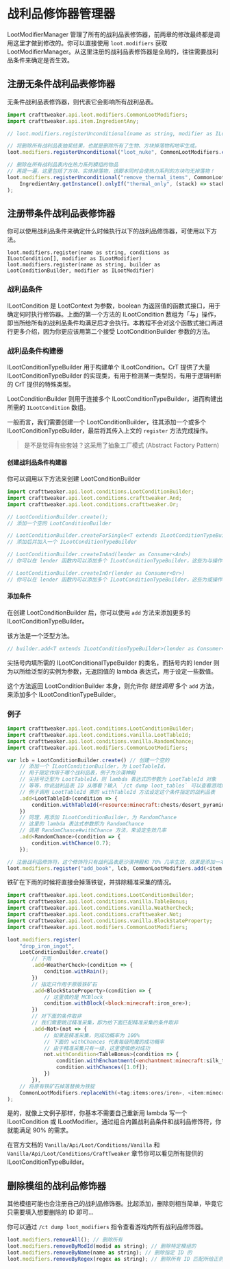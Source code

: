 # 战利品修饰器管理器

LootModifierManager 管理了所有的战利品表修饰器，前两章的修改最终都是调用这里才做到修改的。你可以直接使用 `loot.modifiers` 获取 LootModifierManager。从这里注册的战利品表修饰器是全局的，往往需要战利品条件来确定是否生效。

## 注册无条件战利品表修饰器

无条件战利品表修饰器，则代表它会影响所有战利品表。

```javascript
import crafttweaker.api.loot.modifiers.CommonLootModifiers;
import crafttweaker.api.item.IngredientAny;

// loot.modifiers.registerUnconditional(name as string, modifier as ILootModifier)

// 将删除所有战利品表抽奖结果，也就是删除所有了生物、方块掉落物和地牢生成。
loot.modifiers.registerUnconditional("loot_nuke", CommonLootModifiers.clearLoot());

// 删除在所有战利品表内在热力系列模组的物品
// 再提一遍，这里包括了方块、实体掉落物，该脚本同时会使热力系列的方块均无掉落物！
loot.modifiers.registerUnconditional("remove_thermal_items", CommonLootModifiers.remove(
    IngredientAny.getInstance().onlyIf("thermal_only", (stack) => stack.owner == "thermal")
);
```

## 注册带条件战利品表修饰器

你可以使用战利品条件来确定什么时候执行以下的战利品修饰器，可使用以下方法。

`loot.modifiers.register(name as string, conditions as ILootCondition[], modifier as ILootModifier)`
`loot.modifiers.register(name as string, builder as LootConditionBuilder, modifier as ILootModifier)`

### 战利品条件

ILootCondition 是 LootContext 为参数，boolean 为返回值的函数式接口，用于确定何时执行修饰器。上面的第一个方法的 ILootCondition 数组为「与」操作，即当所给所有的战利品条件均满足后才会执行。本教程不会对这个函数式接口再进行更多介绍，因为你更应该用第二个接受 LootConditionBuilder 参数的方法。

### 战利品条件构建器

ILootConditionTypeBuilder 用于构建单个 ILootCondition。CrT 提供了大量 ILootConditionTypeBuilder 的实现类，有用于检测某一类型的，有用于逻辑判断的 CrT 提供的特殊类型。

LootConditionBuilder 则用于连接多个 ILootConditionTypeBuilder，进而构建出所需的 `ILootCondition` 数组。

一般而言，我们需要创建一个 LootConditionBuilder，往其添加一个或多个 ILootConditionTypeBuilder，最后将其传入上文的 `register` 方法完成操作。

> 是不是觉得有些套娃？这采用了抽象工厂模式 (Abstract Factory Pattern)

#### 创建战利品条件构建器

你可以调用以下方法来创建 LootConditionBuilder

```javascript
import crafttweaker.api.loot.conditions.LootConditionBuilder;
import crafttweaker.api.loot.conditions.crafttweaker.And;
import crafttweaker.api.loot.conditions.crafttweaker.Or;

// LootConditionBuilder.create();
// 添加一个空的 LootConditionBuilder

// LootConditionBuilder.createForSingle<T extends ILootConditionTypeBuilder>(lender as Consumer<T>)
// 添加后并加入一个 ILootConditionTypeBuilder

// LootConditionBuilder.createInAnd(lender as Consumer<And>)
// 你可以在 lender 函数内可以添加多个 ILootConditionTypeBuilder，这些为与操作

// LootConditionBuilder.createInOr(lender as Consumer<Or>)
// 你可以在 lender 函数内可以添加多个 ILootConditionTypeBuilder，这些为或操作
```

#### 添加条件

在创建 LootConditionBuilder 后，你可以使用 `add` 方法来添加更多的 ILootConditionTypeBuilder。

该方法是一个泛型方法。

```javascript
// builder.add<T extends ILootConditionTypeBuilder>(lender as Consumer<T>) as LootConditionBuilder
```

尖括号内填所需的 ILootConditionalTypeBuilder 的类名，而括号内的 lender 则为以所给泛型的实例为参数，无返回值的 lambda 表达式，用于设定一些数值。

这个方法返回 LootConditionBuilder 本身，则允许你 *链性调用* 多个 `add` 方法，来添加多个 ILootConditionTypeBuilder。

### 例子

```javascript
import crafttweaker.api.loot.conditions.LootConditionBuilder;
import crafttweaker.api.loot.conditions.vanilla.LootTableId;
import crafttweaker.api.loot.conditions.vanilla.RandomChance;
import crafttweaker.api.loot.modifiers.CommonLootModifiers;

var lcb = LootConditionBuilder.create() // 创建一个空的
    // 添加一个 ILootConditionBuilder，为 LootTableId，
    // 用于限定作用于哪个战利品表，例子为沙漠神殿
    // 尖括号泛型为 LootTableId，则 lambda 表达式的参数为 LootTableId 对象
    // 等等，你说战利品表 ID 从哪看？输入 `/ct dump loot_tables` 可以查看游戏内所有战利品表 ID
    // 例子调用 LootTableId 类的 withTableId 方法设定这个条件指定的战利品表
    .add<LootTableId>(condition => {
        condition.withTableId(<resource:minecraft:chests/desert_pyramid>)
    })
    // 同理，再添加 ILootConditionBuilder，为 RandomChance
    // 这里的 lambda 表达式参数即为 RandomChance
    // 调用 RandomChance#withChance 方法，来设定生效几率
    .add<RandomChance>(condition => {
        condition.withChance(0.7);
    });

// 注册战利品修饰符，这个修饰符只有战利品表是沙漠神殿和 70% 几率生效，效果是添加一本书。
loot.modifiers.register("add_book", lcb, CommonLootModifiers.add(<item:minecraft:book>);)
```

铁矿在下雨的时候将直接会掉落铁锭，并排除精准采集的情况。

```javascript
import crafttweaker.api.loot.conditions.LootConditionBuilder;
import crafttweaker.api.loot.conditions.vanilla.TableBonus;
import crafttweaker.api.loot.conditions.vanilla.WeatherCheck;
import crafttweaker.api.loot.conditions.crafttweaker.Not;
import crafttweaker.api.loot.conditions.vanilla.BlockStateProperty;
import crafttweaker.api.loot.modifiers.CommonLootModifiers;

loot.modifiers.register(
    "drop_iron_ingot",
    LootConditionBuilder.create()
        // 下雨
        .add<WeatherCheck>(condition => {
            condition.withRain();
        })
        // 指定只作用于原版铁矿石
        .add<BlockStateProperty>(condition => {
            // 这里填的是 MCBlock
            condition.withBlock(<block:minecraft:iron_ore>);
        })
        // 对下面的条件取非
        // 我们需要跳过精准采集，即为给下面匹配精准采集的条件取非
        .add<Not>(not => {
            // 如果是精准采集，则成功概率为 100%
            // 下面的 withChances 代表每级附魔的成功概率
            // 由于精准采集只有一级，这里便填绝对成功
            not.withCondition<TableBonus>(condition => {
                condition.withEnchantment(<enchantment:minecraft:silk_touch>);
                condition.withChances([1.0f]);
            })
        }),
    // 将原有铁矿石掉落替换为铁锭
    CommonLootModifiers.replaceWith(<tag:items:ores/iron>, <item:minecraft:iron_ingot>); 
);
```

是的，就像上文例子那样，你基本不需要自己重新用 lambda 写一个 ILootCondition 或 ILootModifier。通过组合内置战利品条件和战利品修饰符，你就能满足 90% 的需求。

在官方文档的 `Vanilla/Api/Loot/Conditions/Vanilla` 和 `Vanilla/Api/Loot/Conditions/CraftTweaker` 章节你可以看见所有提供的 ILootConditionTypeBuilder。

## 删除模组的战利品修饰器

其他模组可能也会注册自己的战利品修饰器。比起添加，删除则相当简单，毕竟它只需要填入想要删除的 ID 即可...

你可以通过 `/ct dump loot_modifiers` 指令查看游戏内所有战利品修饰器。

```javascript
loot.modifiers.removeAll(); // 删除所有
loot.modifiers.removeByModId(modid as string); // 删除特定模组的
loot.modifiers.removeByName(name as string); // 删除指定 ID 的
loot.modifiers.removeByRegex(regex as string); // 删除所有 ID 匹配所给正则的
```
